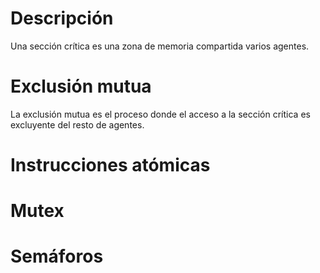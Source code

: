 # Descripción
Una sección crítica es una zona de memoria compartida varios agentes.
# Exclusión mutua
La exclusión mutua es el proceso donde el acceso a la sección crítica es excluyente del resto de agentes.
# Instrucciones atómicas

# Mutex
# Semáforos